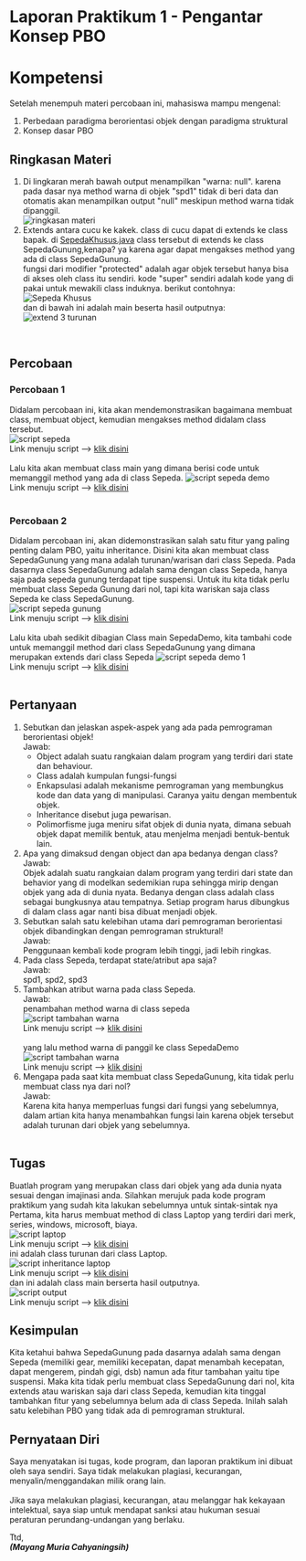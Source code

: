 # Laporan Praktikum 1 - Pengantar Konsep PBO<br>
# Kompetensi <br>
Setelah menempuh materi percobaan ini, mahasiswa mampu mengenal:<br>
1. Perbedaan paradigma berorientasi objek dengan paradigma struktural<br>
2. Konsep dasar PBO<br>

## Ringkasan Materi<br>
1. Di lingkaran merah bawah output menampilkan "warna: null". karena pada dasar nya method warna di objek "spd1" tidak di beri data dan otomatis akan menampilkan output "null" meskipun method warna tidak dipanggil.<br>
![ringkasan materi](https://github.com/mayyngm/Laporan-Prak.PBO/blob/master/docs/1_Pengantar_Konsep_PBO/img/img/materi.PNG) 
2. Extends antara cucu ke kakek. class di cucu dapat di extends ke class bapak. di [SepedaKhusus.java](https://github.com/mayyngm/Laporan-Prak.PBO/blob/master/src/1_Pengantar_Konsep_PBO/SepedaKhusus.java) class tersebut di extends ke class SepedaGunung,kenapa? ya karena agar dapat mengakses method yang ada di class SepedaGunung. 
<br>fungsi dari modifier "protected" adalah agar objek tersebut hanya bisa di akses oleh class itu sendiri. kode "super" sendiri adalah kode yang di pakai untuk mewakili class induknya.
berikut contohnya:<br>
![Sepeda Khusus](https://github.com/mayyngm/Laporan-Prak.PBO/blob/master/docs/1_Pengantar_Konsep_PBO/img/img/SepedaKhusus.PNG)<br>
dan di bawah ini adalah main beserta hasil outputnya:
![extend 3 turunan](https://github.com/mayyngm/Laporan-Prak.PBO/blob/master/docs/1_Pengantar_Konsep_PBO/img/img/extends3.PNG)
<br>

## <b>Percobaan</b><br>
### Percobaan 1
Didalam percobaan ini, kita akan mendemonstrasikan bagaimana membuat class, membuat object, kemudian mengakses method didalam class tersebut.<br>
![script sepeda](https://github.com/mayyngm/Laporan-Prak.PBO/blob/master/docs/1_Pengantar_Konsep_PBO/img/img/Sepeda.PNG)<br>
Link menuju script --> [klik disini](https://github.com/mayyngm/Laporan-Prak.PBO/blob/master/src/1_Pengantar_Konsep_PBO/Sepeda.java)<br><br>
Lalu kita akan membuat class main yang dimana berisi code untuk memanggil method yang ada di class Sepeda.
![script sepeda demo](https://github.com/mayyngm/Laporan-Prak.PBO/blob/master/docs/1_Pengantar_Konsep_PBO/img/img/SepedaDemo1.PNG)<br>
Link menuju script --> [klik disini](https://github.com/mayyngm/Laporan-Prak.PBO/blob/master/src/1_Pengantar_Konsep_PBO/SepedaDemo.java)
<br><br>

### Percobaan 2<br>
Didalam percobaan ini, akan didemonstrasikan salah satu fitur yang paling penting dalam PBO, yaitu inheritance. Disini kita akan membuat class SepedaGunung yang mana adalah turunan/warisan dari class Sepeda. Pada dasarnya class SepedaGunung adalah sama dengan class Sepeda, hanya saja pada sepeda gunung terdapat tipe suspensi. Untuk itu kita tidak perlu membuat class Sepeda Gunung dari nol, tapi kita wariskan saja class Sepeda ke class SepedaGunung.<br>
![script sepeda gunung](https://github.com/mayyngm/Laporan-Prak.PBO/blob/master/docs/1_Pengantar_Konsep_PBO/img/img/SepedaGunung.PNG)<br>
Link menuju script --> [klik disini](https://github.com/mayyngm/Laporan-Prak.PBO/blob/master/src/1_Pengantar_Konsep_PBO/SepedaGunung.java)<br><br>
Lalu kita ubah sedikit dibagian Class main SepedaDemo, kita tambahi code untuk memanggil method dari class SepedaGunung yang dimana merupakan extends dari class Sepeda
![script sepeda demo 1](https://github.com/mayyngm/Laporan-Prak.PBO/blob/master/docs/1_Pengantar_Konsep_PBO/img/img/SepedaDemo2.PNG)<br>
Link menuju script --> [klik disini](https://github.com/mayyngm/Laporan-Prak.PBO/blob/master/src/1_Pengantar_Konsep_PBO/SepedaDemo.java)
<br><br>

## <b>Pertanyaan</b>
1.  Sebutkan dan jelaskan aspek-aspek yang ada pada pemrograman berorientasi objek!<br>
    Jawab:<br>
    - Object adalah suatu rangkaian dalam program yang terdiri dari state dan behaviour.<br>
    - Class adalah kumpulan fungsi-fungsi<br>
    - Enkapsulasi adalah mekanisme pemrograman yang membungkus kode dan data yang di manipulasi. Caranya yaitu dengan membentuk objek.<br>
    - Inheritance disebut juga pewarisan.<br>
    - Polimorfisme juga meniru sifat objek di dunia nyata, dimana sebuah objek dapat memilik bentuk, atau menjelma menjadi bentuk-bentuk lain.<br>
2.	Apa yang dimaksud dengan object dan apa bedanya dengan class?<br>
    Jawab:<br>
    Objek adalah suatu rangkaian dalam program yang terdiri dari state dan behavior yang di modelkan sedemikian rupa sehingga mirip dengan objek yang ada di dunia nyata. Bedanya dengan class adalah class sebagai bungkusnya atau tempatnya. Setiap program harus dibungkus di dalam class agar nanti bisa dibuat menjadi objek. <br>
3.	Sebutkan salah satu kelebihan utama dari pemrograman berorientasi objek dibandingkan dengan pemrograman struktural!<br>
    Jawab:<br>
    Penggunaan kembali kode program lebih tinggi, jadi lebih ringkas.<br>
4.	Pada class Sepeda, terdapat state/atribut apa saja?<br>
    Jawab:<br>
    spd1, spd2, spd3<br>
5.	Tambahkan atribut warna pada class Sepeda.<br>
    Jawab:<br>
    penambahan method warna di class sepeda<br>
    ![script tambahan warna](https://github.com/mayyngm/Laporan-Prak.PBO/blob/master/docs/1_Pengantar_Konsep_PBO/img/img/Warna.PNG)<br>
    Link menuju script --> [klik disini](https://github.com/mayyngm/Laporan-Prak.PBO/blob/master/src/1_Pengantar_Konsep_PBO/SepedaGunung.java)<br><br>
    yang lalu method warna di panggil ke class SepedaDemo<br>
    ![script tambahan warna ](https://github.com/mayyngm/Laporan-Prak.PBO/blob/master/docs/1_Pengantar_Konsep_PBO/img/img/Warna2.PNG)<br>
    Link menuju script --> [klik disini](https://github.com/mayyngm/Laporan-Prak.PBO/blob/master/src/1_Pengantar_Konsep_PBO/SepedaDemo.java)<br>
6.	Mengapa pada saat kita membuat class SepedaGunung, kita tidak perlu membuat class nya dari nol?<br>
    Jawab:<br>
    Karena kita hanya memperluas fungsi dari fungsi yang sebelumnya, dalam artian kita hanya menambahkan fungsi lain karena objek tersebut adalah turunan dari objek yang sebelumnya.<br><br>

## <b>Tugas</b>
Buatlah program yang merupakan class dari objek yang ada dunia nyata sesuai dengan imajinasi anda. Silahkan merujuk pada kode program praktikum yang sudah kita lakukan sebelumnya untuk sintak-sintak nya<br>
Pertama, kita harus membuat method di class Laptop yang terdiri dari merk, series, windows, microsoft, biaya.<br>
![script laptop](https://github.com/mayyngm/Laporan-Prak.PBO/blob/master/docs/1_Pengantar_Konsep_PBO/img/img/Laptop.PNG)<br>
Link menuju script --> [klik disini](https://github.com/mayyngm/Laporan-Prak.PBO/blob/master/src/1_Pengantar_Konsep_PBO/Laptop.java)<br>
ini adalah class turunan dari class Laptop.<br>
![script inheritance laptop](https://github.com/mayyngm/Laporan-Prak.PBO/blob/master/docs/1_Pengantar_Konsep_PBO/img/img/LaptopColor.PNG)<br>
Link menuju script --> [klik disini](https://github.com/mayyngm/Laporan-Prak.PBO/blob/master/src/1_Pengantar_Konsep_PBO/LaptopColor.java)<br>
dan ini adalah class main berserta hasil outputnya.<br>
![script output](https://github.com/mayyngm/Laporan-Prak.PBO/blob/master/docs/1_Pengantar_Konsep_PBO/img/img/LaptopAhoyy.PNG)<br>
Link menuju script --> [klik disini](https://github.com/mayyngm/Laporan-Prak.PBO/blob/master/src/1_Pengantar_Konsep_PBO/LaptopAhoy.java)
<br>

## <b>Kesimpulan</b>
Kita ketahui bahwa SepedaGunung pada dasarnya adalah sama dengan Sepeda (memiliki gear, memiliki kecepatan, dapat menambah kecepatan, dapat mengerem, pindah gigi, dsb) namun ada fitur tambahan yaitu tipe suspensi. Maka kita tidak perlu membuat class SepedaGunung dari nol, kita extends atau wariskan saja dari class Sepeda, kemudian kita tinggal tambahkan fitur yang sebelumnya belum ada di class Sepeda. Inilah salah satu kelebihan PBO yang tidak ada di pemrograman struktural.<br>

## <b>Pernyataan Diri</b>
Saya menyatakan isi tugas, kode program, dan laporan praktikum ini dibuat oleh saya sendiri. Saya tidak melakukan plagiasi, kecurangan, menyalin/menggandakan milik orang lain.<br><br>
Jika saya melakukan plagiasi, kecurangan, atau melanggar hak kekayaan intelektual, saya siap untuk mendapat sanksi atau hukuman sesuai peraturan perundang-undangan yang berlaku.<br>

Ttd,<br>
***(Mayang Muria Cahyaningsih)***
